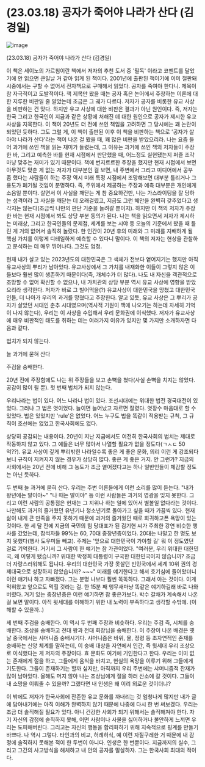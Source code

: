 # (23.03.18) 공자가 죽어야 나라가 산다 (김경일)


![image](https://postfiles.pstatic.net/MjAyNTA0MDRfNzcg/MDAxNzQzNzYwNTM3NDQ0.jBiUf8_fkjQYqTj7pO0q2gXkJwTCFu6X3Mi5-ZK6dWcg.Yc81Z9iy-x-ao0O4InvAyLG2lWQgq-sSVPTfU-oi84wg.PNG/image.png?type=w773)

(23.03.18) 공자가 죽어야 나라가 산다 (김경일)

이 책은 세이노의 가르침이란 책에서 저자의 추천 도서 중 '필독' 이라고 코멘트를 달았기에 안 읽으면 큰일날 거 같아 읽게 된 책이다. 2001년에 출판된 책이기에 이미 절판돼 시중에서는 구할 수 없어서 전자책으로 구매해서 읽었다. 공자를 죽여야 한다니. 제목이 참 자극적이고 도발적이다. 책 제목만 봤을 때는 공자 혹은 논어에서 주창하는 이론에 대한 지루한 비판일 줄 알았는데 조금은 그 궤가 다르다. 저자가 공자를 비롯한 유교 사상을 비판하는 건 맞다. 하지만 유교 사상에 대한 비판은 결과가 아닌 원인이다. 즉, 저자는 한국 그리고 한국인이 지금과 같은 상황에 처해진 데 대한 원인으로 공자가 제시한 유교사상을 지목한다. 이 책이 20년도 더 전에 쓰인 책임을 고려하면 그 당시에는 꽤 논란이 되었던 듯하다. 그도 그럴 게, 이 책이 출판된 이후 이 책을 비판하는 책으로 '공자가 살아야 나라가 산다'라는 책이 나온 걸 봤을 때, 꽤 많은 비판을 받았으리라. 나는 요즘 들어 과거에 쓰인 책을 읽는 재미가 들렸는데, 그 이유는 과거에 쓰인 책의 저자들이 주장한 바, 그리고 예측한 바를 현재 시점에서 판단했을 때, 어느정도 실현됐는지 퍼즐 조각마냥 맞추는 재미가 있기 때문이다. 책에 번지르르한 주장을 했지만 현재 시점에서 보면 아무것도 맞춘 게 없는 저자가 대부분인 걸 보면, 내 주변에서 그리고 미디어에서 공부 좀 했다는 사람들이 하는 주장 역시 미래 특정 시점에서 조망해보면 대부분 틀리거나 그 용도가 폐기될 것임이 분명하다. 즉, 주위에서 제공하는 주장과 예측 대부분은 개인에게 소음일 뿐이다. 살면서 이 사실을 깨닫는 게 참 중요하건만, 나는 가스라이팅을 잘 당하는 성격이라 그 사실을 깨닫는 데 오래걸렸고, 지금도 그런 혜안을 완벽히 갖추었다고 생각지는 않는다(조금씩 나만의 판단 기준을 늘려갈 뿐이지). 하지만 이 책의 저자가 주장한 바는 현재 시점에서 봐도 상당 부분 동의가 된다. 나는 책을 읽으면서 저자가 제시하는 미래상, 그리고 한국인들의 문제점, 세계를 보는 시야 등 오늘의 기준에서 봤을 때 틀린 게 거의 없어서 솔직히 놀랐다. 한 인간이 20년 후의 미래와 그 미래를 지배하게 될 핵심 가치를 이렇게 디테일하게 예측할 수 있다니 말이다. 이 책의 저자는 현상을 관찰하고 분석하는 데 매우 뛰어나다. 그것도 엄청.

현재 내가 살고 있는 2023년도의 대한민국은 그 색체가 전보다 옅어지기는 했지만 아직 유교사상의 뿌리가 남아있다. 유교사상에서 그 가치를 내재화한 이들이 그렇지 않은 이들보다 훨씬 많이 생존하기 때문이다(즉, 개체수가 더 많다). 나도 내 자신을 객관적으로 조망할 수 없어 확신할 수 없으나, 내 가치관의 상당 부분 역시 유교 사상에 영향을 받았으리라 생각한다. 저자가 바로 그 빌어먹을(?) 유교사상이 대한민국을 망쳤고 대한민국인들, 더 나아가 우리의 과거를 망쳤다고 주장한다. 알고 있듯, 유교 사상은 그 뿌리가 공자가 살았던 시대인 춘추 시대였으며(역사적 기원이 책에 나오기는 하는데 자세히 기억이 나지 않는다), 우리는 이 사상을 수입해서 우리 문화권에 이식했다. 저자가 유교사상에 매우 비판적인 태도를 취하는 데는 여러가지 이유가 있지만 몇 가지만 소개하자면 다음과 같다.

법치가 되지 않는다.

늘 과거에 묻혀 산다

주검을 숭배한다.

20년 전에 주장함에도 나는 위 주장들을 보고 손뼉을 쳤다(사실 손뼉을 치지는 않았다. 공감이 많이 될 뿐). 첫 번째 법치가 되지 않는다.

우리나라는 법이 있다. 어느 나라나 법이 있다. 조선시대에는 위대한 법전 경국대전이 있었다. 그러나 그 법은 엿이었다. 늘이면 늘어났고 자르면 잘렸다. 엿장수 마음대로 할 수 있었다. 법은 있었지만 'rule'은 없었다. 어느 누구도 법을 똑같이 적용받는 규칙, 그 규칙이 조선에는 없었고 한국사회에도 없다.

상당히 공감되는 내용이다. 20년이 지난 지금에서도 여전히 한국사회의 법치는 제대로 작동하지 않고 있다. 그 예들은 너무 많아서 나열할 필요가 없을 정도다(ㄱㅅㄷ 50억??). 유교 사상이 깊게 뿌리밖힌 나라일수록 좋은 게 좋은 문화, 의리 이런 게 강조되다보니 규칙이 지켜지지 않는 경우가 상당히 많다. 좋은 게 좋은 거지. 안 그런가? 지금의 사회에서는 20년 전에 비해 그 농도가 조금 옅어졌다고는 하나 일반인들이 체감할 정도는 아닌 듯하다.

두 번째 늘 과거에 묻혀 산다. 우리는 주변 어른들에게 이런 소리를 많이 듣는다. "내가 왕년에는 말이야~" "나 때는 말이야" 등 이런 사람들은 과거의 영광을 잊지 못한다. 그리고 이런 사람의 공통점은 현재는 그 지위나 하는 일에 있어서 별볼일 없다라는 것이다. 나만해도 과거의 즐거웠던 유년기나 청소년기로 돌아가고 싶을 때가 가끔씩 있다. 현재 삶이 내게 큰 만족을 주지 못하기 때문에 과거의 즐거웠던 때로 회귀하고픈 욕망이 있는 것이다. 한 세 달 전에 지금의 국민의 힘 당대표가 된 김기현 씨가 주최한 강연 비슷한 행사를 갔었는데, 참석자들 99%는 60, 70대 중장년층이었다. 20대는 나말고 한 명도 보지 못했다(행사 도우미들 빼고). 주제는 '앞으로 대한민국이 가야할 길' 뭐 이 정도였던 걸로 기억한다. 거기서 그 사람이 한 얘기는 참 가관이었다. "여러분, 우리 위대한 대한민국, 왜 이렇게 됐습니까? 위대한 박정희 대통령이 구국한 대한민국이지 않습니까? 조금 더 자랑스러워해도 됩니다. 우리의 대한민국 가장 못살던 빈민국에서 세계 10위 권의 경제대국으로 성장하지 않았습니까? ~~~" 미래를 얘기한다고 해서 호기심에 들어왔더니 이런 얘기나 하고 자빠졌다. 그는 분명 나보다 훨씬 똑똑하다. 그래서 아는 것이다. 이게 먹혀왔고 앞으로도 먹힐 것라는 걸. 한 15분 째 앵무새마냥 똑같은 얘기하길래 바로 나와버렸다. 거기 있는 중장년층은 이런 얘기하면 참 좋은가보다. 박수 갈채가 계속해서 나온 걸 보면 말이다. 아직 윗세대를 이해하기 위한 내 노력이 부족하다고 생각할 수밖에. (이해할 수 있을까..)

세 번째 주검을 숭배한다. 이 역시 두 번째 주장과 비슷하다. 우리는 주검 즉, 시체를 숭배한다. 조상을 숭배하고 전대 왕과 전대 회장님을 숭배한다. 이 주장이 나온 배경은 옛날 중국에서는 샤머니즘 숭배시기다. 샤머니즘은 바위, 물, 정령 등 초자연적인 존재를 숭배하는 신앙 체계를 말하는데, 이 숭배 대상을 자연에서 인간, 즉 윗세대 우리 조상으로 이식했다는 게 저자의 주장이다. 효 문화도 여기에 기인한다고 한다. 우리는 이미 없는 존재에게 절을 하고, 그들에게 음식을 바치고, 현실의 욕망을 이루기 위해 그들에게 기도한다. 그들이 존재하기는 할까 싶지만, 아직까지 우리 주변에는 샤머니즘적 잔재가 많이 남아있다. 올해도 머지 않아 나는 조상님에게 절을 하러 산소에 갈 것이다. 그들이 내 소망을 이뤄줄 수 있을까? 그랬다면 내 인생은 왜 이리 외로운 것이더냐?

이 밖에도 저자가 한국사회에 잔존한 유교 문화를 까내리는 것 엄청나게 많지만 내가 글에 담아내기에는 아직 이해가 완벽하지 않기 때문에 나중에 다시 한 번 써보겠다. 우리는 조금 더 솔직해질 필요가 있다. 아니 건강한 사회가 되기 위해서는 솔직해져야 한다. 자기 자신의 감정에 솔직하지 못해, 어떤 사람이나 사물을 싫어하거나 불안하게 느끼면 우리는 도피해버린다. 그리고는 자신의 행동을 합리화하기 위해 지속적으로 핑계를 만들기 바쁘다. 나 역시 그렇다. 타인과의 비교, 허례허식, 예 이런 자질구레한 거 때문에 내 감정에 솔직하지 못해본 적이 한 두번이 아니다. 인생은 한 번뿐이다. 지금까지의 실수, 그리고 그간의 사고방식을 해체하고 내 안의 공자를 말살하자. 그는 한국사회 최대의 적이다.

